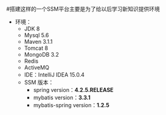 #搭建这样的一个SSM平台主要是为了给以后学习新知识提供环境
- 环境：
    - JDK 8
    - Mysql 5.6
    - Maven 3.1.1
    - Tomcat 8
    - MongoDB 3.2
    - Redis
    - ActiveMQ
    - IDE：IntelliJ IDEA 15.0.4
    - SSM 版本：
        - spring version：**4.2.5.RELEASE**
        - mybatis version：**3.3.1**
        - mybatis-spring version：**1.2.5**

